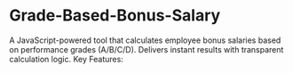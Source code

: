 # Grade-Based-Bonus-Salary
A JavaScript-powered tool that calculates employee bonus salaries based on performance grades (A/B/C/D). Delivers instant results with transparent calculation logic.  Key Features:
